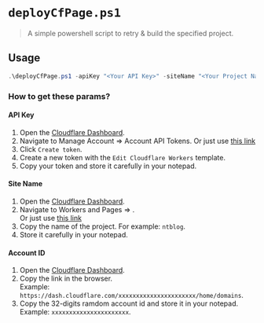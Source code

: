 # `deployCfPage.ps1`
> A simple powershell script to retry & build the specified project.

## Usage
```powershell
.\deployCfPage.ps1 -apiKey "<Your API Key>" -siteName "<Your Project Name>" -accountId "<Your account ID>"
```
### How to get these params?
#### API Key
1. Open the [Cloudflare Dashboard](https://dash.cloudflare.com).
2. Navigate to Manage Account => Account API Tokens.
   Or just use [this link](https://dash.cloudflare.com/?to=/:account/api-tokens)
3. Click `Create token`.
4. Create a new token with the `Edit Cloudflare Workers` template.
5. Copy your token and store it carefully in your notepad.
#### Site Name
1. Open the [Cloudflare Dashboard](https://dash.cloudflare.com).
2. Navigate to Workers and Pages => <Your project>.  
   Or just use [this link](https://dash.cloudflare.com/?to=/:account/workers-and-pages)
3. Copy the name of the project. For example: `ntblog`.
4. Store it carefully in your notepad.
#### Account ID
1. Open the [Cloudflare Dashboard](https://dash.cloudflare.com).
2. Copy the link in the browser.  
   Example: `https://dash.cloudflare.com/xxxxxxxxxxxxxxxxxxxxxx/home/domains`.
3. Copy the 32-digits ramdom account id and store it in your notepad.  
   Example: `xxxxxxxxxxxxxxxxxxxxxx`.
